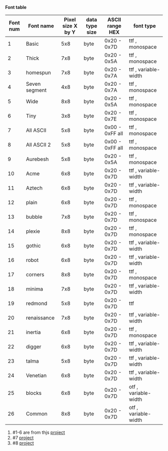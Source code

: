 

**Font table**

| Font num | Font name | Pixel size X by Y | data type size | ASCII range HEX | font type |
| ------ | ------ | ------ | ------ |  ------ | ---- |
| 1 | Basic | 5x8 | byte | 0x20 - 0x7D | ttf , monospace |
| 2 | Thick   | 7x8 | byte | 0x20 - 0x5A  | ttf , monospace |
| 3 | homespun | 7x8 | byte | 0x20 - 0x7A | ttf , variable-width |
| 4 | Seven segment | 4x8|  byte | 0x20 - 0x7A | ttf , monospace |
| 5 | Wide | 8x8 | byte | 0x20 - 0x5A | ttf , monospace |
| 6 | Tiny | 3x8 | byte | 0x20 - 0x7E | ttf , monospace |
| 7 | All ASCII | 5x8 | byte | 0x00 - 0xFF all | ttf , monospace |
| 8 | All ASCII 2 | 5x8 | byte | 0x00 - 0xFF all | ttf , monospace |
| 9 | Aurebesh | 5x8 | byte | 0x20 - 0x5A | ttf , monospace |
| 10 | Acme | 6x8 | byte | 0x20 - 0x7D | ttf , variable-width |
| 11 | Aztech | 6x8 | byte | 0x20 - 0x7D | ttf , variable-width |
| 12 | plain | 6x8 | byte | 0x20 - 0x7D | ttf , monospace |
| 13 | bubble | 7x8 | byte | 0x20 - 0x7D | ttf , monospace |
| 14 | plexie | 8x8 | byte | 0x20 - 0x7D | ttf , monospace |
| 15 | gothic | 6x8 | byte | 0x20 - 0x7D | ttf , variable-width |
| 16 | robot | 6x8 | byte | 0x20 - 0x7D |  ttf , variable-width |
| 17 | corners | 8x8 | byte | 0x20 - 0x7D | ttf , monospace |
| 18 | minima |  7x8 | byte | 0x20 - 0x7D | ttf , variable-width |
| 19 | redmond | 5x8 | byte | 0x20 - 0x7D | ttf |
| 20 | renaissance | 7x8 | byte | 0x20 - 0x7D | ttf , variable-width |
| 21 | inertia | 6x8 | byte | 0x20 - 0x7D | ttf , monospace |
| 22 | digger| 6x8 | byte | 0x20 - 0x7D | ttf , variable-width |
| 23 | talma | 5x8 | byte | 0x20 - 0x7D | ttf , variable-width |
| 24 | Venetian | 6x8 | byte | 0x20 - 0x7D | ttf , variable-width |
| 25 | blocks | 6x8 | byte | 0x20 - 0x7D | otf , variable-width |
| 26 | Common | 8x8 | byte | 0x20 - 0x7D | otf , variable-width |

1. #1-6 are from thjs [project](https://github.com/gavinlyonsrepo/NOKIA5110_TEXT)
2. #7
[project](https://github.com/gavinlyonsrepo/ERM19264_UC1609)
3. #8 [project](https://github.com/gavinlyonsrepo/pic_18F47K42_projects/tree/master/projects/nokiagraphics)
